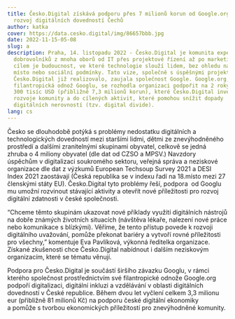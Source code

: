 ```yaml
---
title: Česko.Digital získává podporu přes 7 milionů korun od Google.org na
  rozvoj digitálních dovedností Čechů
author: katka
cover: https://data.cesko.digital/img/86657bbb.jpg
date: 2022-11-15-05-08
slug: a
description: Praha, 14. listopadu 2022 - Česko.Digital je komunita expertních
  dobrovolníků z mnoha oborů od IT přes projektové řízení až po marketing. Jejím
  cílem je budoucnost, ve které technologie slouží lidem, bez ohledu na čas,
  místo nebo sociální podmínky. Tato vize, společně s úspěšnými projekty, které
  Česko.Digital již realizovalo, zaujala společnost Google. Google.org,
  filantropická odnož Googlu, se rozhodla organizaci podpořit na 2 roky částkou
  300 tisíc USD (přibližně 7,3 milionů korun), které Česko.Digital investuje do
  rozvoje komunity a do cílených aktivit, které pomohou snížit dopady
  digitálních nerovností (tzv. digital divide).
lang: cs
---
```

<!--StartFragment-->

Česko se dlouhodobě potýká s problémy nedostatku digitálních a technologických dovedností mezi staršími lidmi, dětmi ze znevýhodněného prostředí a dalšími zranitelnými skupinami obyvatel, celkově se jedná zhruba o 4 miliony obyvatel (dle dat od CZSO a MPSV.) Navzdory úspěchům v digitalizaci soukromého sektoru, veřejná správa a neziskové organizace dle dat z výzkumů European Techsoup Survey 2021 a DESI Index 2021 zaostávají (Česká republika se v indexu řadí na 18.místo mezi 27 členskými státy EU). Česko.Digital tyto problémy řeší, podpora  od Googlu mu umožní rozvinout stávající aktivity a otevřít nové příležitosti pro rozvoj digitální zdatnosti v české společnosti.



“Chceme těmto skupinám ukazovat nové příklady využití digitálních nástrojů na dobře známých životních situacích (návštěva lékaře, nalezení nové práce nebo komunikace s blízkými). Věříme, že tento přístup povede k rozvoji digitálního uvažování, pomůže překonat bariéry a vytvoří rovné příležitosti pro všechny,” komentuje Eva Pavlíková, výkonná ředitelka organizace. Získané zkušenosti chce Česko.Digital nabídnout i dalším neziskovým organizacím, které se tématu věnují.



Podpora pro Česko.Digital je součástí širšího závazku Googlu, v rámci kterého společnost prostřednictvím své filantropické odnože Google.org podpoří digitalizaci, digitální inkluzi a vzdělávání v oblasti digitálních dovedností v České republice. Během dvou let vyčlení celkem 3,3 milionu eur (přibližně 81 milionů Kč) na podporu české digitální ekonomiky a pomůže s tvorbou ekonomických příležitostí pro znevýhodněné komunity.

<!--EndFragment-->